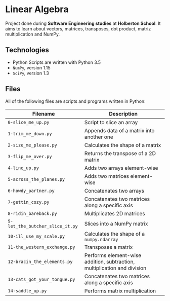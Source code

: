 # Linear Algebra

Project done during **Software Engineering studies** at **Holberton School**. It aims to learn about vectors, matrices, transposes, dot product, matriz multiplication and NumPy.

## Technologies
* Python Scripts are written with Python 3.5
* `NumPy`, version 1.15
* `SciPy`, version 1.3

## Files
All of the following files are scripts and programs written in Python:

| Filename | Description |
| -------- | ----------- |
| `0-slice_me_up.py` | Script to slice an array |
| `1-trim_me_down.py` | Appends data of a matrix into another one |
| `2-size_me_please.py` | Calculates the shape of a matrix |
| `3-flip_me_over.py` | Returns the transpose of a 2D matrix |
| `4-line_up.py` | Adds two arrays element-wise |
| `5-across_the_planes.py` | Adds two matrices element-wise |
| `6-howdy_partner.py` | Concatenates two arrays |
| `7-gettin_cozy.py` | Concatenates two matrices along a specific axis |
| `8-ridin_bareback.py` | Multiplicates 2D matrices |
| `9-let_the_butcher_slice_it.py` | Slices into a NumPy matrix |
| `10-ill_use_my_scale.py` | Calculates the shape of a `numpy.ndarray` |
| `11-the_western_exchange.py` | Transposes a matrix |
| `12-bracin_the_elements.py` | Performs element-wise addition, subtraction, multiplication and division |
| `13-cats_got_your_tongue.py` | Concatenates two matrices along a specific axis |
| `14-saddle_up.py` | Performs matrix multiplication |

